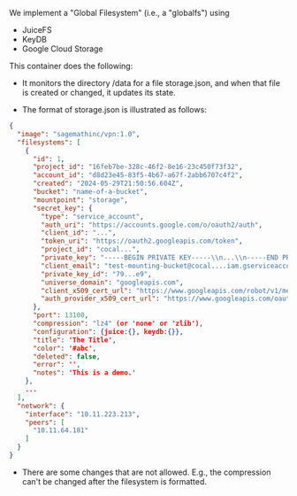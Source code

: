 We implement a "Global Filesystem" (i.e., a "globalfs") using

- JuiceFS
- KeyDB
- Google Cloud Storage

This container does the following:

- It monitors the directory /data for a file storage.json, and when that file is created or changed, it updates its state.

- The format of storage.json is illustrated as follows:

```json
{
  "image": "sagemathinc/vpn:1.0",
  "filesystems": [
    {
      "id": 1,
      "project_id": "16feb7be-328c-46f2-8e16-23c450f73f32",
      "account_id": "d8d23e45-83f5-4b67-a67f-2abb6707c4f2",
      "created": "2024-05-29T21:50:56.604Z",
      "bucket": "name-of-a-bucket",
      "mountpoint": "storage",
      "secret_key": {
        "type": "service_account",
        "auth_uri": "https://accounts.google.com/o/oauth2/auth",
        "client_id": "...",
        "token_uri": "https://oauth2.googleapis.com/token",
        "project_id": "cocal...",
        "private_key": "-----BEGIN PRIVATE KEY-----\\n...\\n-----END PRIVATE KEY-----\\n",
        "client_email": "test-mounting-bucket@cocal....iam.gserviceaccount.com",
        "private_key_id": "79...e9",
        "universe_domain": "googleapis.com",
        "client_x509_cert_url": "https://www.googleapis.com/robot/v1/metadata/x509/test-mounting-bucket%40cocalccomputeservers-398318.iam.gserviceaccount.com",
        "auth_provider_x509_cert_url": "https://www.googleapis.com/oauth2/v1/certs"
      },
      "port": 13100,
      "compression": "lz4" (or 'none' or 'zlib'),
      "configuration": {juice:{}, keydb:{}},
      "title": 'The Title',
      "color": '#abc',
      "deleted": false,
      "error": '',
      "notes": 'This is a demo.'
    },
    ...
  ],
  "network": {
    "interface": "10.11.223.213",
    "peers": [
      "10.11.64.181"
    ]
  }
}
```

- There are some changes that are not allowed.   E.g., the compression can't be changed after the filesystem is formatted.





